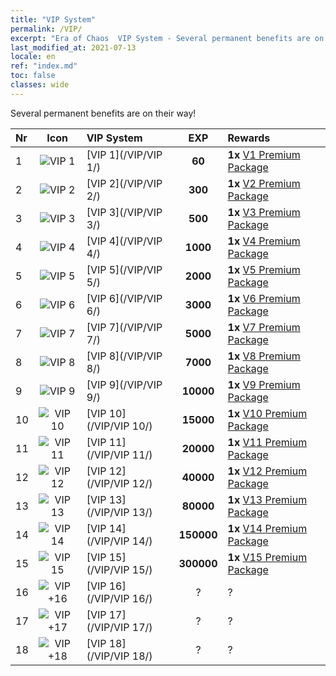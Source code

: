 ```yaml
---
title: "VIP System"
permalink: /VIP/
excerpt: "Era of Chaos  VIP System - Several permanent benefits are on their way!"
last_modified_at: 2021-07-13
locale: en
ref: "index.md"
toc: false
classes: wide
---
```


  Several permanent benefits are on their way!

  |  Nr  | Icon | VIP System | EXP | Rewards |
  |:-----|:----:|:------------|:---:|:--------|
  | 1 | ![VIP 1](/images/x/chatPri_vipLv1.png) | [VIP 1](/VIP/VIP 1/) | **60** | **1x** [V1 Premium Package](/Items/con_1297/) |
  | 2 | ![VIP 2](/images/x/chatPri_vipLv2.png) | [VIP 2](/VIP/VIP 2/) | **300** | **1x** [V2 Premium Package](/Items/con_1298/) |
  | 3 | ![VIP 3](/images/x/chatPri_vipLv3.png) | [VIP 3](/VIP/VIP 3/) | **500** | **1x** [V3 Premium Package](/Items/con_1299/) |
  | 4 | ![VIP 4](/images/x/chatPri_vipLv4.png) | [VIP 4](/VIP/VIP 4/) | **1000** | **1x** [V4 Premium Package](/Items/con_1300/) |
  | 5 | ![VIP 5](/images/x/chatPri_vipLv5.png) | [VIP 5](/VIP/VIP 5/) | **2000** | **1x** [V5 Premium Package](/Items/con_1301/) |
  | 6 | ![VIP 6](/images/x/chatPri_vipLv6.png) | [VIP 6](/VIP/VIP 6/) | **3000** | **1x** [V6 Premium Package](/Items/con_1302/) |
  | 7 | ![VIP 7](/images/x/chatPri_vipLv7.png) | [VIP 7](/VIP/VIP 7/) | **5000** | **1x** [V7 Premium Package](/Items/con_1303/) |
  | 8 | ![VIP 8](/images/x/chatPri_vipLv8.png) | [VIP 8](/VIP/VIP 8/) | **7000** | **1x** [V8 Premium Package](/Items/con_1304/) |
  | 9 | ![VIP 9](/images/x/chatPri_vipLv9.png) | [VIP 9](/VIP/VIP 9/) | **10000** | **1x** [V9 Premium Package](/Items/con_1305/) |
  | 10 | ![VIP 10](/images/x/chatPri_vipLv10.png) | [VIP 10](/VIP/VIP 10/) | **15000** | **1x** [V10 Premium Package](/Items/con_1306/) |
  | 11 | ![VIP 11](/images/x/chatPri_vipLv11.png) | [VIP 11](/VIP/VIP 11/) | **20000** | **1x** [V11 Premium Package](/Items/con_1307/) |
  | 12 | ![VIP 12](/images/x/chatPri_vipLv12.png) | [VIP 12](/VIP/VIP 12/) | **40000** | **1x** [V12 Premium Package](/Items/con_1308/) |
  | 13 | ![VIP 13](/images/x/chatPri_vipLv13.png) | [VIP 13](/VIP/VIP 13/) | **80000** | **1x** [V13 Premium Package](/Items/con_1309/) |
  | 14 | ![VIP 14](/images/x/chatPri_vipLv14.png) | [VIP 14](/VIP/VIP 14/) | **150000** | **1x** [V14 Premium Package](/Items/con_1310/) |
  | 15 | ![VIP 15](/images/x/chatPri_vipLv15.png) | [VIP 15](/VIP/VIP 15/) | **300000** | **1x** [V15 Premium Package](/Items/con_1311/) |
  | 16 | ![VIP +16](/images/x/chatPri_vipLv16.png) | [VIP 16](/VIP/VIP 16/) | ? | ? |
  | 17 | ![VIP +17](/images/x/chatPri_vipLv17.png) | [VIP 17](/VIP/VIP 17/) | ? | ? |
  | 18 | ![VIP +18](/images/x/chatPri_vipLv18.png) | [VIP 18](/VIP/VIP 18/) | ? | ? |
